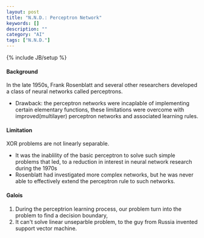```yaml
---
layout: post
title: "N.N.D.: Perceptron Network"
keywords: []
description: ""
category: "AI"
tags: ["N.N.D."]
---
```

{% include JB/setup %}

#### Background
In the late 1950s, Frank Rosenblatt and several other researchers developed a
class of neural networks called perceptrons.
- Drawback: the perceptron networks were incaplable of implementing certain
  elementary functions, these limitations were overcome with improved(multilayer)
  perceptron networks and associated learning rules.


#### Limitation
XOR problems are not linearly separable. 
- It was the inablility of the basic perceptron to solve such simple problems
  that led, to a reduction in interest in neural network research during the
  1970s
- Rosenblatt had investigated more complex networks, but he was never able to
  effectively extend the perceptron rule to such networks.

#### Galois
1. During the perceptrion learning process, our problem turn into the problem to
   find a decision boundary,
2. It can't solve linear unseparble problem, to the guy from Russia invented
   support vector machine.
